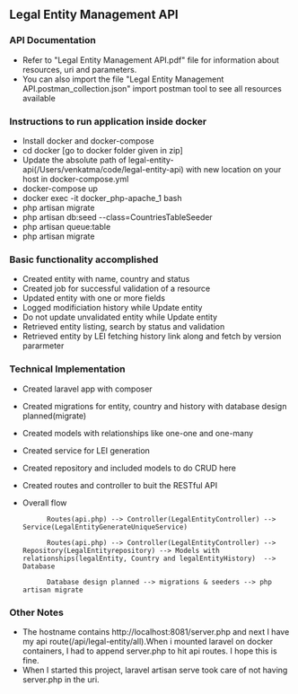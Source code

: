 ## Legal Entity Management API
### API Documentation

- Refer to "Legal Entity Management API.pdf" file for information about resources, uri and parameters.  
- You can also import the file "Legal Entity Management    API.postman_collection.json" import postman tool to see all resources    available

   	
### Instructions to run application inside docker
-  Install docker and docker-compose	 	
-  cd docker [go to docker folder given in zip] 	
-  Update the absolute path of legal-entity-api(/Users/venkatma/code/legal-entity-api) with new location on your host in docker-compose.yml
-  docker-compose up
-  docker exec -it docker_php-apache_1 bash
-  php artisan migrate
-  php artisan db:seed --class=CountriesTableSeeder
-  php artisan queue:table
-  php artisan migrate

### Basic functionality accomplished

- Created entity with name, country and status
- Created job for successful validation of a resource
- Updated entity with one or more fields
- Logged modificiation history while Update entity
- Do not update unvalidated entity while Update entity
- Retrieve​d ​entity listing​, search by status and validation
- Retrieve​d ​entity by LEI fetching history link along and fetch by version pararmeter
	
### Technical Implementation	
- Created laravel app with composer
- Created migrations for entity, country and history with database design planned(migrate)
- Created models with relationships like one-one and one-many
- Created service for LEI generation
- Created repository and included models to do CRUD here
- Created routes and controller to buit the RESTful API
- Overall flow

		    Routes(api.php) --> Controller(LegalEntityController) --> Service(LegalEntityGenerateUniqueService)

			Routes(api.php) --> Controller(LegalEntityController) --> Repository(LegalEntityrepository) --> Models with relationships(legalEntity, Country and legalEntityHistory)  --> Database

			Database design planned --> migrations & seeders --> php artisan migrate

### Other Notes 
- The hostname contains http://localhost:8081/server.php and next I have my api route(/api/legal-entity/all).When i mounted laravel on docker containers, I had to append server.php to hit api routes. I hope this is fine.    
- When I started this project, laravel artisan serve took care of not having server.php in the uri.

